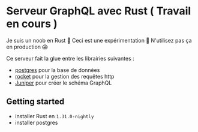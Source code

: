 # Serveur GraphQL avec Rust ( Travail en cours )

Je suis un noob en Rust 🤘 Ceci est une expérimentation 🔬 N'utilisez pas ça en production 😱

Ce serveur fait la glue entre les librairies suivantes :

- [postgres](https://github.com/sfackler/rust-postgres) pour la base de données
- [rocket](https://rocket.rs/) pour la gestion des requêtes http
- [Juniper](https://github.com/graphql-rust/juniper) pour créer le schéma GraphQL

## Getting started

- installer Rust en `1.31.0-nightly`
- installer postgres
